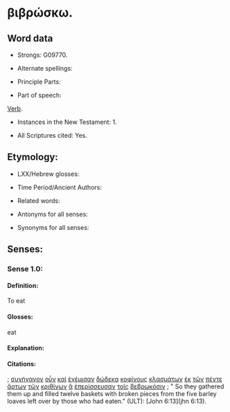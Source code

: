# βιβρώσκω.

<!-- Status: S2=NeedsFinalCheck -->
<!-- Lexica used for edits: LN MM -->

## Word data

* Strongs: G09770.


* Alternate spellings:

* Principle Parts: 

* Part of speech: 

[Verb](http://ugg.readthedocs.io/en/latest/verb.html). 

* Instances in the New Testament: 1.

* All Scriptures cited: Yes.

## Etymology: 

* LXX/Hebrew glosses: 

* Time Period/Ancient Authors: 

* Related words: 

* Antonyms for all senses:

* Synonyms for all senses: 

## Senses:

### Sense  1.0: 

#### Definition: 

To eat 

#### Glosses: 

eat

#### Explanation: 

#### Citations: 

; [συνήγαγον](../G48630/01.md) [οὖν](../G37670/01.md) [καὶ](../G25320/01.md) [ἐγέμισαν](../G10720/01.md) [δώδεκα](../G14270/01.md) [κοφίνους](../G28940/01.md) [κλασμάτων](../G28010/01.md) [ἐκ](../G15370/01.md) [τῶν](../G35880/01.md) [πέντε](../G40020/01.md) [ἄρτων](../G07400/01.md) [τῶν](../G35880/01.md) [κριθίνων](../G29160/01.md) [ἃ](../G37390/01.md) [ἐπερίσσευσαν](../G40520/01.md) [τοῖς](../G35880/01.md) [βεβρωκόσιν](../G09770/01.md)
; " So they gathered them up and filled twelve baskets with broken pieces from the five barley loaves left over by those who had eaten." (ULT): 
[John 6:13](jhn 6:13).
